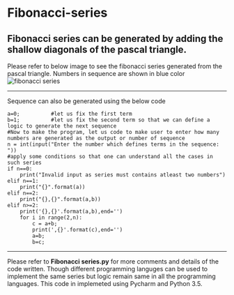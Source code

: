 # Fibonacci-series
Fibonacci series can be generated by adding the shallow diagonals of the pascal triangle. 
---
Please refer to below image to see the fibonacci series generated from the pascal triangle. Numbers in sequence are shown in blue color
![fibonacci series](https://user-images.githubusercontent.com/3431730/42612297-32c9de20-85b8-11e8-8157-6c2cc9c90922.png)

---

Sequence can also be generated using the below code
```
a=0;          #let us fix the first term
b=1;          #let us fix the second term so that we can define a logic to generate the next sequence
#Now to make the program, let us code to make user to enter how many numbers are generated as the output or number of sequence
n = int(input("Enter the number which defines terms in the sequence: "))
#apply some conditions so that one can understand all the cases in such series
if n==0:
    print("Invalid input as series must contains atleast two numbers")
elif n==1:
    print("{}".format(a))
elif n==2:
    print("{},{}".format(a,b))
elif n>=2:
    print('{},{}'.format(a,b),end='')
    for i in range(2,n):
        c = a+b;
        print(',{}'.format(c),end='')
        a=b;
        b=c;
```

---

Please refer to **Fibonacci series.py** for more comments and details of the code written. Though different programming languges can be used to implement the same series but logic remain same in all the programming languages. This code in implemeted using Pycharm and Python 3.5.
